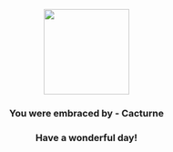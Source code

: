 <p align="center">
    <img src="https://raw.githubusercontent.com/PokeAPI/sprites/master/sprites/pokemon/332.png" width="150" height="150">
</p>
<h3 align="center">You were embraced by - <b>Cacturne</b></h3>
<h3 align="center">Have a wonderful day!</h3>
